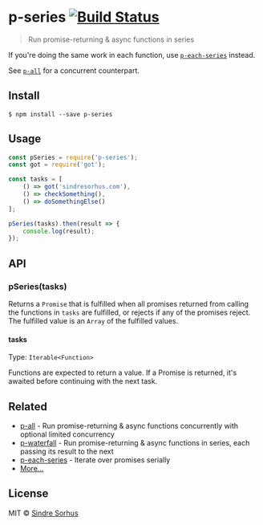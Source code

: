# p-series [![Build Status](https://travis-ci.org/sindresorhus/p-series.svg?branch=master)](https://travis-ci.org/sindresorhus/p-series)

> Run promise-returning & async functions in series

If you're doing the same work in each function, use [`p-each-series`](https://github.com/sindresorhus/p-each-series) instead.

See [`p-all`](https://github.com/sindresorhus/p-all) for a concurrent counterpart.


## Install

```
$ npm install --save p-series
```


## Usage

```js
const pSeries = require('p-series');
const got = require('got');

const tasks = [
	() => got('sindresorhus.com'),
	() => checkSomething(),
	() => doSomethingElse()
];

pSeries(tasks).then(result => {
	console.log(result);
});
```


## API

### pSeries(tasks)

Returns a `Promise` that is fulfilled when all promises returned from calling the functions in `tasks` are fulfilled, or rejects if any of the promises reject. The fulfilled value is an `Array` of the fulfilled values.

#### tasks

Type: `Iterable<Function>`

Functions are expected to return a value. If a Promise is returned, it's awaited before continuing with the next task.


## Related

- [p-all](https://github.com/sindresorhus/p-all) - Run promise-returning & async functions concurrently with optional limited concurrency
- [p-waterfall](https://github.com/sindresorhus/p-waterfall) - Run promise-returning & async functions in series, each passing its result to the next
- [p-each-series](https://github.com/sindresorhus/p-each-series) - Iterate over promises serially
- [More…](https://github.com/sindresorhus/promise-fun)


## License

MIT © [Sindre Sorhus](https://sindresorhus.com)
